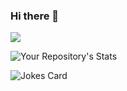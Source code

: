 ### Hi there 👋

![](https://komarev.com/ghpvc/?username=akcps&color=green)

![Your Repository's Stats](https://github-readme-stats.vercel.app/api/top-langs/?username=akcps&theme=blue-green)

![Jokes Card](https://readme-jokes.vercel.app/api)

<!--
**Akcps/akcps** is a ✨ _special_ ✨ repository because its `README.md` (this file) appears on your GitHub profile.

Here are some ideas to get you started:

- 🔭 I’m currently working on ...
- 🌱 I’m currently learning ...
- 👯 I’m looking to collaborate on ...
- 🤔 I’m looking for help with ...
- 💬 Ask me about ...
- 📫 How to reach me: ...
- 😄 Pronouns: ...
- ⚡ Fun fact: ...
-->
